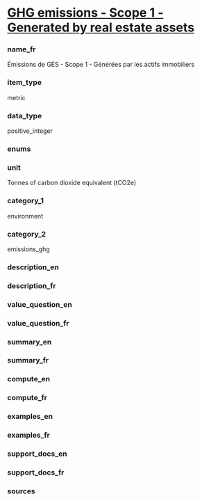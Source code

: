 
# [GHG emissions - Scope 1 - Generated by real estate assets](#ghg_scope_1_restate_tonnes)

### name_fr

Émissions de GES - Scope 1 - Générées par les actifs immobiliers

### item_type

metric

### data_type

positive_integer

### enums



### unit

Tonnes of carbon dioxide equivalent (tCO2e)

### category_1

environment

### category_2

emissions_ghg

### description_en




### description_fr




### value_question_en

 

### value_question_fr

 

### summary_en



### summary_fr



### compute_en



### compute_fr



### examples_en



### examples_fr



### support_docs_en



### support_docs_fr



### sources



            